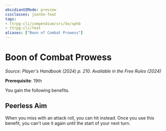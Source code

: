 ```yaml
---
obsidianUIMode: preview
cssclasses: json5e-feat
tags:
- ttrpg-cli/compendium/src/5e/xphb
- ttrpg-cli/feat
aliases: ["Boon of Combat Prowess"]
---
```

# Boon of Combat Prowess
*Source: Player's Handbook (2024) p. 210. Available in the Free Rules (2024)*  

**Prerequisite**: 19th

You gain the following benefits.

## Peerless Aim

When you miss with an attack roll, you can hit instead. Once you use this benefit, you can't use it again until the start of your next turn.